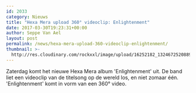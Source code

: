 ```yaml
---
id: 2033
category: Nieuws
title: "Hexa Mera upload 360° videoclip: Enlightenment"
date: 2017-03-30T19:23:31+00:00
author: Seppe Van Ael
layout: post
permalink: /news/hexa-mera-upload-360-videoclip-enlightenment/
thumbnail: >-
  http://res.cloudinary.com/rockxxl/image/upload/16252182_1324672520889098_3477984979230228662_o.jpg
---
```

Zaterdag komt het nieuwe Hexa Mera album 'Enlightenment' uit. De band liet een videoclip van de titelsong op de wereld los, en niet zomaar één. 'Enlightenment' komt in vorm van een 360° video.

